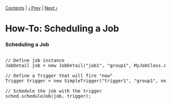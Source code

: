 <div class="secNavPanel"><a href=".">Contents</a> | <a href="DefineJobWithData">&lsaquo;&nbsp;Prev</a> | <a href="UnscheduleJob">Next&nbsp;&rsaquo;</a></div>





# How-To: Scheduling a Job

### Scheduling a Job

<pre>

// Define job instance
JobDetail job = new JobDetail("job1", "group1", MyJobClass.class);
	
// Define a Trigger that will fire "now"
Trigger trigger = new SimpleTrigger("trigger1", "group1", new Date());
	
// Schedule the job with the trigger
sched.scheduleJob(job, trigger);

</pre>





